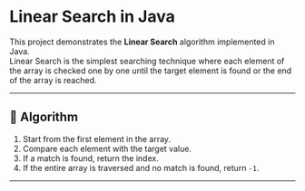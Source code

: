 # Linear Search in Java

This project demonstrates the **Linear Search** algorithm implemented in Java.  
Linear Search is the simplest searching technique where each element of the array is checked one by one until the target element is found or the end of the array is reached.

---

## 📌 Algorithm
1. Start from the first element in the array.  
2. Compare each element with the target value.  
3. If a match is found, return the index.  
4. If the entire array is traversed and no match is found, return `-1`.

---
